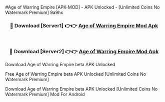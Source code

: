 #Age of Warring Empire [APK-MOD] - APK Unlocked - [Unlimited Coins No Watermark Premium] 9a9hx



<div align="center">

<h3>🔴 Download [Server1] 👉👉 <a href="https://momento.my/?title=Age_of_Warring_Empire">Age of Warring Empire Mod Apk</a></h3><br>

<h3>🔴 Download [Server2] 👉👉 <a href="https://momento.my/?title=Age_of_Warring_Empire">Age of Warring Empire Mod Apk</a></h3>
</div>



Download Age of Warring Empire beta APK Unlocked

Free Age of Warring Empire beta APK Unlocked [Unlimited Coins No Watermark Premium]

Download Age of Warring Empire beta APK Unlocked [Unlimited Coins No Watermark Premium] Mod For Android
